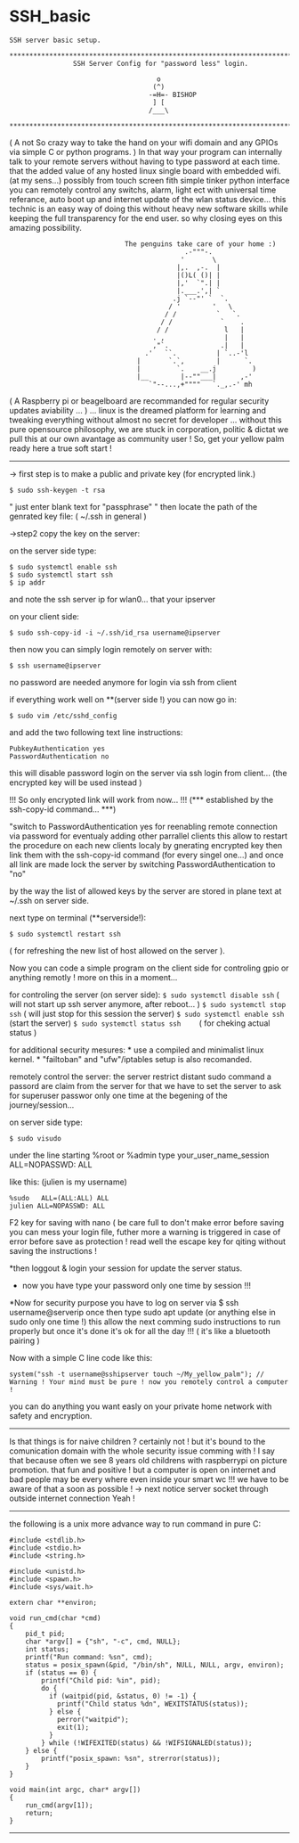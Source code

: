 # SSH_basic
```
SSH server basic setup.

*****************************************************************************
                SSH Server Config for "password less" login. 
                           
                                     o
                                    (^)
                                   -=H=- BISHOP
                                    ] [
                                   /___\
  
*****************************************************************************
```
( A not So crazy way to take the hand on your wifi domain and any GPIOs via
                     simple C or python programs. )
 In that way your program can internally talk to your remote servers without 
 having to type password at each time.
 that the added value of any hosted linux single board with embedded wifi.
 (at my sens...)
 possibly from touch screen fith simple tinker python interface you can 
 remotely control any switchs, alarm, light ect with universal time referance, 
 auto boot up and internet update of the wlan status device...
 this technic is an easy way of doing this without heavy new software skills 
 while keeping the full transparency for the end user. so why closing eyes 
 on this amazing possibility. 
```
                             The penguins take care of your home :)
                                            .-"""-.
                                           '       \
                                          |,.  ,-.  |
                                          |()L( ()| |
                                          |,'  `".| |
                                          |.___.',| `
                                         .j `--"' `  `.
                                        / '        '   \
                                       / /          `   `.
                                      / /            `    .
                                     / /              l   |
                                    . ,               |   |
                                    ,"`.             .|   |
                                  .'   ``.          | `..-'l
                                |       `.`,        |      `.
                                |         `.    __.j         )
                                |__        |--""___|      ,-'
                                   `"--...,+""""   `._,.-' mh
```
( A Raspberry pi or beagelboard are recommanded for regular security updates aviability ... )
... linux is the dreamed platform for learning and tweaking everything without almost no secret for developer ...
without this pure opensource philosophy, we are stuck in corporation, politic & dictat we pull this at our own avantage 
as community user !
                       So, get your yellow palm ready here a true soft start !
		       
***********************************************************************************

-> first step is to make a public and private key (for encrypted link.)
```
$ sudo ssh-keygen -t rsa
```
" just enter blank text for "passphrase"
" then locate the path of the genrated key file: ( ~/.ssh in general )

->step2 copy the key on the server:

on the server side type:
```
$ sudo systemctl enable ssh 
$ sudo systemctl start ssh 
$ ip addr 
```
and note the ssh server ip for wlan0... that your ipserver

on your client side:
```
$ sudo ssh-copy-id -i ~/.ssh/id_rsa username@ipserver
```
then now you can simply login remotely on server with:
```
$ ssh username@ipserver 
```
no password are needed anymore for login via ssh from client

if everything work well 
on **(server side !) you can now go in:
```
$ sudo vim /etc/sshd_config 
```
and add the two following text line instructions:
```
PubkeyAuthentication yes
PasswordAuthentication no
```
this will disable password login on the server via ssh login from client...
(the encrypted key will be used instead )

!!! So only encrypted link will work from now... !!!
(*** established by the ssh-copy-id command... ***)

"switch to PasswordAuthentication yes for reenabling remote connection via 
password for eventualy adding other parrallel clients this allow to restart
the procedure on each new clients localy by gnerating encrypted key
then link them with the ssh-copy-id command (for every singel one...)
and once all link are made lock the server by switching 
PasswordAuthentication to "no"

by the way the list of allowed keys by the server are stored in plane text 
at ~/.ssh on server side.

next type on terminal (**serverside!):
```
$ sudo systemctl restart ssh
```
( for refreshing the new list of host allowed on the server ).

Now you can code a simple program on the client side for controling gpio or anything remotly !
more on this in a moment... 

for controling the server (on server side):
	```
	$ sudo systemctl disable ssh
        ```
	( will not start up ssh server anymore, after reboot... )
	```
	$ sudo systemctl stop ssh
	```
	( will just stop for this session the server)
	```
	$ sudo systemctl enable ssh
	```
	(start the server)
	```
	$ sudo systemctl status ssh    
        ```
	( for cheking actual status )

for additional security mesures:
        * use a compiled and minimalist linux kernel.
	* "failtoban" and "ufw"/iptables setup is also recomanded.
	
remotely control the server:
the server restrict distant sudo command a passord are claim from the server
for that we have to set the server to ask for superuser passwor only one time at the
begening of the journey/session...

on server side type:
```
$ sudo visudo 
```
under the line starting %root or %admin type
your_user_name_session ALL=NOPASSWD: ALL

like this: (julien is my username)
```
%sudo   ALL=(ALL:ALL) ALL
julien ALL=NOPASSWD: ALL
```
F2 key for saving with nano ( be care full to don't make error before saving you can mess 
your login file, futher more a warning is triggered in case of error before save as protection ! 
read well the escape key for qiting without saving the instructions !

*then loggout & login your session for update the server status.

* now you have type your password only one time by session !!!

*Now for security purpose you have to log on server via $ ssh username@serverip 
once then type sudo apt update (or anything else in sudo only one time !) 
this allow the next comming sudo instructions to run properly 
but once it's done it's ok for all the day !!! ( it's like a bluetooth pairing )

Now with a simple C line code like this:
```
system("ssh -t username@sshipserver touch ~/My_yellow_palm"); // Warning ! Your mind must be pure ! now you remotely control a computer !
```
you can do anything you want easly on your private home network with safety and encryption. 

***********************************************************************************
Is that things is for naive children ? certainly not ! but 
it's bound to the comunication domain with the whole security issue comming with ! 
I say that because often we see 8 years old childrens with raspberrypi on picture promotion. 
that fun and positive ! but a computer is open on internet and bad people may 
be every where even inside your smart wc !!! we have to be aware of that a soon as 
possible !   -> next notice server socket through outside internet connection Yeah !
***********************************************************************************

the following is a unix more advance way to run command in pure C:

```
#include <stdlib.h>
#include <stdio.h>
#include <string.h>

#include <unistd.h>
#include <spawn.h>
#include <sys/wait.h>

extern char **environ;

void run_cmd(char *cmd)
{
    pid_t pid;
    char *argv[] = {"sh", "-c", cmd, NULL};
    int status;
    printf("Run command: %sn", cmd);
    status = posix_spawn(&pid, "/bin/sh", NULL, NULL, argv, environ);
    if (status == 0) {
        printf("Child pid: %in", pid);
        do {
          if (waitpid(pid, &status, 0) != -1) {
            printf("Child status %dn", WEXITSTATUS(status));
          } else {
            perror("waitpid");
            exit(1);
          }
        } while (!WIFEXITED(status) && !WIFSIGNALED(status));
    } else {
        printf("posix_spawn: %sn", strerror(status));
    }
}

void main(int argc, char* argv[])
{
    run_cmd(argv[1]);
    return;
}
```
******************************************************************************
